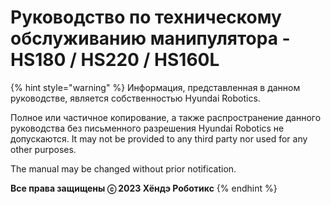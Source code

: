 ﻿# Руководство по техническому обслуживанию манипулятора - HS180 / HS220 / HS160L

{% hint style="warning" %}
Информация, представленная в данном руководстве, является собственностью Hyundai Robotics.

Полное или частичное копирование, а также распространение данного руководства без письменного разрешения Hyundai Robotics не допускаются. It may not be provided to any third party nor used for any other purposes.


The manual may be changed without prior notification.



**Все права защищены ⓒ 2023 Хёндэ Роботикс**
{% endhint %}
